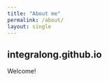 ```yaml
---
title: "About me"
permalink: /about/
layout: single
---
```


## integralong.github.io 

Welcome!  





